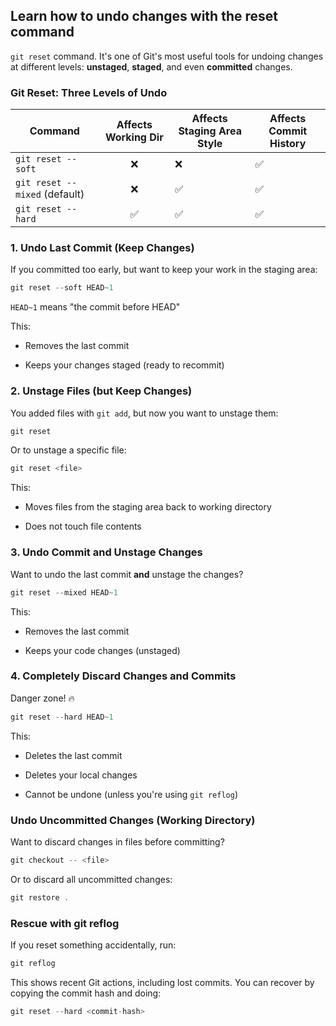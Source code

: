 ## Learn how to undo changes with the reset command
`git reset` command. It's one of Git's most useful tools for undoing changes at different levels: **unstaged**, **staged**, and even **committed** changes.

### Git Reset: Three Levels of Undo

|      Command      |Affects Working Dir |Affects Staging Area Style |Affects Commit History|
| ---------------- |:------------------:|-------------------------- |-------------------------- |
| `git reset --soft`      | ❌     |❌|✅|
| `git reset --mixed` (default)     | ❌ |     ✅       |✅|
|`git reset --hard`|✅|✅|✅|

### 1. Undo Last Commit (Keep Changes)
If you committed too early, but want to keep your work in the staging area:
```js
git reset --soft HEAD~1
```
`HEAD~1` means "the commit before HEAD"

This:

* Removes the last commit

* Keeps your changes staged (ready to recommit)

### 2. Unstage Files (but Keep Changes)
You added files with `git add`, but now you want to unstage them:
```js
git reset
```
Or to unstage a specific file:
```js
git reset <file>
```
This:

* Moves files from the staging area back to working directory

* Does not touch file contents

### 3. Undo Commit and Unstage Changes
Want to undo the last commit **and** unstage the changes?
```js
git reset --mixed HEAD~1
```
This:

* Removes the last commit

* Keeps your code changes (unstaged)


### 4. Completely Discard Changes and Commits
Danger zone! 🔥
```js
git reset --hard HEAD~1
```
This:

* Deletes the last commit

* Deletes your local changes

* Cannot be undone (unless you're using `git reflog`)

### Undo Uncommitted Changes (Working Directory)
Want to discard changes in files before committing?
```js
git checkout -- <file>
```
Or to discard all uncommitted changes:
```js
git restore .
```

### Rescue with git reflog
If you reset something accidentally, run:
```js
git reflog
```
This shows recent Git actions, including lost commits. You can recover by copying the commit hash and doing:
```js
git reset --hard <commit-hash>
```

